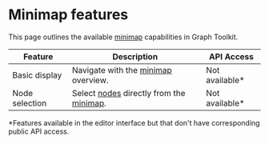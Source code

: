 # Minimap features

This page outlines the available [minimap](glossary.md#minimap) capabilities in Graph Toolkit.

| Feature         | Description                                                                | API Access |
|-----------------|----------------------------------------------------------------------------|------------|
| Basic display   | Navigate with the [minimap](glossary.md#minimap) overview.                | Not available*      |
| Node selection  | Select [nodes](glossary.md#node) directly from the [minimap](glossary.md#minimap). | Not available*      |

*Features available in the editor interface but that don't have corresponding public API access.
